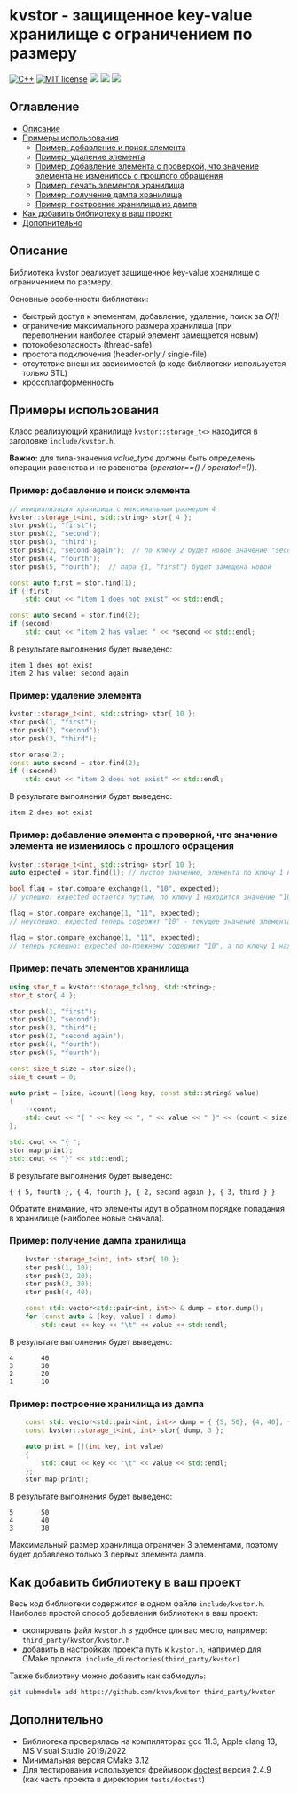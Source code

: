 # kvstor - защищенное key-value хранилище с ограничением по размеру

[![C++](https://img.shields.io/badge/c%2B%2B-17-informational.svg)](https://shields.io/)
[![MIT license](https://img.shields.io/badge/License-MIT-blue.svg)](https://lbesson.mit-license.org/)
![](https://github.com/khva/kvstor/workflows/linux/badge.svg)
![](https://github.com/khva/kvstor/workflows/macos/badge.svg)
![](https://github.com/khva/kvstor/workflows/windows/badge.svg)


## Оглавление
- [Описание](#описание)
- [Примеры использования](#примеры-использования)
  - [Пример: добавление и поиск элемента](#пример:-добавление-и-поиск-элемента)
  - [Пример: удаление элемента](#пример:-удаление-элемента)
  - [Пример: добавление элемента с проверкой, что значение элемента не изменилось с прошлого обращения](#пример:-добавление-элемента-с-проверкой,-что-значение-элемента-не-изменилось-с-прошлого-обращения)
  - [Пример: печать элементов хранилища](#пример:-печать-элементов-хранилища)
  - [Пример: получение дампа хранилища](#пример:-получение-дампа-хранилища)
  - [Пример: построение хранилища из дампа](#пример:-построение-хранилища-из-дампа)
- [Как добавить библиотеку в ваш проект](#как-добавить-библиотеку-в-ваш-проект)
- [Дополнительно](#дополнительно)


## Описание
Библиотека kvstor реализует защищенное key-value хранилище с ограничением по размеру.

Основные особенности библиотеки:
 - быстрый доступ к элементам, добавление, удаление, поиск за *O(1)*
 - ограничение максимального размера хранилища (при переполнении наиболее старый элемент замещается новым)
 - потокобезопасность (thread-safe)
 - простота подключения (header-only / single-file)
 - отсутствие внешних зависимостей (в коде библиотеки используется только STL)
 - кроссплатформенность


## Примеры использования
Класс реализующий хранилище `kvstor::storage_t<>` находится в заголовке `include/kvstor.h`.

**Важно:** для типа-значения *value_type* должны быть определены операции равенства и не равенства (*operator==() / operator!=()*).

### Пример: добавление и поиск элемента
```c++
// инициализация хранилища с максимальным размером 4
kvstor::storage_t<int, std::string> stor{ 4 };
stor.push(1, "first");
stor.push(2, "second");
stor.push(3, "third");
stor.push(2, "second again");  // по ключу 2 будет новое значение "second again"
stor.push(4, "fourth");
stor.push(5, "fourth");  // пара {1, "first"} будет замещена новой

const auto first = stor.find(1);
if (!first)
    std::cout << "item 1 does not exist" << std::endl;

const auto second = stor.find(2);
if (second)
    std::cout << "item 2 has value: " << *second << std::endl;
```
В результате выполнения будет выведено:
```
item 1 does not exist
item 2 has value: second again
```


### Пример: удаление элемента
```c++
kvstor::storage_t<int, std::string> stor{ 10 };
stor.push(1, "first");
stor.push(2, "second");
stor.push(3, "third");

stor.erase(2);
const auto second = stor.find(2);
if (!second)
    std::cout << "item 2 does not exist" << std::endl;
```
В результате выполнения будет выведено:
```
item 2 does not exist
```


### Пример: добавление элемента с проверкой, что значение элемента не изменилось с прошлого обращения

```c++
kvstor::storage_t<int, std::string> stor{ 10 };
auto expected = stor.find(1); // пустое значение, элемента по ключу 1 нет

bool flag = stor.compare_exchange(1, "10", expected);
// успешно: expected остается пустым, по ключу 1 находится значение "10"

flag = stor.compare_exchange(1, "11", expected);
// неуспешно: expected теперь содержит "10" - текущее значение элемента с ключом 1

flag = stor.compare_exchange(1, "11", expected);
// теперь успешно: expected по-прежнему содержит "10", а по ключу 1 находится новое значение "11"
```


### Пример: печать элементов хранилища
```c++
using stor_t = kvstor::storage_t<long, std::string>;
stor_t stor{ 4 };

stor.push(1, "first");
stor.push(2, "second");
stor.push(3, "third");
stor.push(2, "second again");
stor.push(4, "fourth");
stor.push(5, "fourth");

const size_t size = stor.size();
size_t count = 0;

auto print = [size, &count](long key, const std::string& value)
{
    ++count;
    std::cout << "{ " << key << ", " << value << " }" << (count < size ? ", " : " ");
};

std::cout << "{ ";
stor.map(print);
std::cout << "}" << std::endl;
```
В результате выполнения будет выведено:
```
{ { 5, fourth }, { 4, fourth }, { 2, second again }, { 3, third } }
```
Обратите внимание, что элементы идут в обратном порядке попадания в хранилище (наиболее новые сначала).


### Пример: получение дампа хранилища
```c++
    kvstor::storage_t<int, int> stor{ 10 };
    stor.push(1, 10);
    stor.push(2, 20);
    stor.push(3, 30);
    stor.push(4, 40);

    const std::vector<std::pair<int, int>> & dump = stor.dump();
    for (const auto & [key, value] : dump)
        std::cout << key << "\t" << value << std::endl;
```
В результате выполнения будет выведено:
```
4       40
3       30
2       20
1       10
```



### Пример: построение хранилища из дампа
```c++
    const std::vector<std::pair<int, int>> dump = { {5, 50}, {4, 40}, {3, 30}, {2, 20}, {1, 10}, };
    const kvstor::storage_t<int, int> stor{ dump, 3 };

    auto print = [](int key, int value)
    {
        std::cout << key << "\t" << value << std::endl;
    };
    stor.map(print);
```
В результате выполнения будет выведено:
```
5       50
4       40
3       30
```
Максимальный размер хранилища ограничен 3 элементами, поэтому будет добавлено только 3 первых элемента дампа.



## Как добавить библиотеку в ваш проект
Весь код библиотеки содержится в одном файле `include/kvstor.h`. Наиболее простой способ добавления библиотеки в ваш проект:
 - скопировать файл `kvstor.h` в удобное для вас место, например: `third_party/kvstor/kvstor.h`
 - добавить в настройках проекта путь к `kvstor.h`, например для CMake проекта: `include_directories(third_party/kvstor)`

Также библиотеку можно добавить как cабмодуль:
```bash
git submodule add https://github.com/khva/kvstor third_party/kvstor
```


## Дополнительно
 - Библиотека проверялась на компиляторах gcc 11.3, Apple clang 13, MS Visual Studio 2019/2022
 - Минимальная версия CMake 3.12
 - Для тестирования используется фреймворк [doctest](https://github.com/doctest/doctest) версия 2.4.9 (как часть проекта в директории `tests/doctest`)

